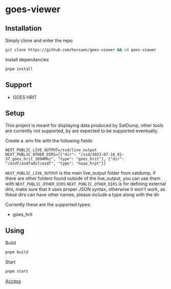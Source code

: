 # goes-viewer

## Installation

Simply clone and enter the repo
```bash
git clone https://github.com/horsaen/goes-viewer && cd goes-viewer
```

Install dependancies
```bash
pnpm install
```

## Support
- GOES HRIT

## Setup
This project is meant for displaying data produced by SatDump, other tools are currently not supported, by are expected to be supported eventually.

Create a .env file with the following fields

```
NEXT_PUBLIC_LIVE_OUTPUT=/ssd/live_output
NEXT_PUBLIC_OTHER_DIRS=[{"dir": "/ssd/2023-07-16_01-37_goes_hrit_1694Mhz", "type": "goes_hrit"}, {"dir": "/asdf/asdfadsf/asdf", "type": "noaa_hrpt"}]
```

`NEXT_PUBLIC_LIVE_OUTPUT` is the main live_output folder from satdump, if there are other folders found outside of the live_output, you can use them with `NEXT_PUBLIC_OTHER_DIRS`
`NEXT_PUBLIC_OTHER_DIRS` is for defining external dirs, make sure that it uses proper JSON syntax, otherwise it won't work, as these dirs can have other names, please include a type along with the dir

Currently these are the supported types:

- goes_hrit

## Using

Build

```bash
pnpm build
```

Start
 
```bash
pnpm start
```

[Access](http://localhost:3000/)